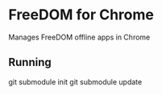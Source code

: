 FreeDOM for Chrome
==============
Manages FreeDOM offline apps in Chrome

Running
-------

  git submodule init
  git submodule update

